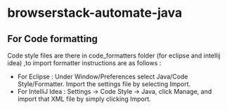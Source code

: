 # browserstack-automate-java

## For Code formatting
Code style files are there in code_formatters folder (for eclipse and intellij idea) ,to import formatter instructions are as follows :
* For Eclipse : Under Window/Preferences select Java/Code Style/Formatter. Import the settings file by selecting Import.
* For IntelliJ Idea : Settings → Code Style → Java, click Manage, and import that XML file by simply clicking Import.
